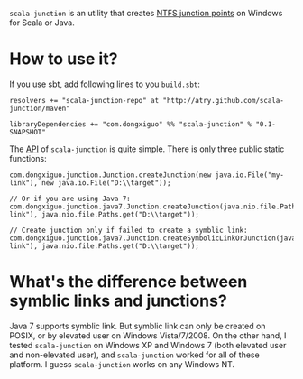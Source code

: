 `scala-junction` is an utility that creates [NTFS junction points](https://en.wikipedia.org/wiki/NTFS_junction_point) on Windows for Scala or Java.
# How to use it?
If you use sbt, add following lines to you `build.sbt`:

	resolvers += "scala-junction-repo" at "http://atry.github.com/scala-junction/maven"
	
	libraryDependencies += "com.dongxiguo" %% "scala-junction" % "0.1-SNAPSHOT"

The [API](http://atry.github.com/scala-junction/api/index.html) of `scala-junction` is quite simple. There is only three public static functions:

	com.dongxiguo.junction.Junction.createJunction(new java.io.File("my-link"), new java.io.File("D:\\target"));
	
	// Or if you are using Java 7:
	com.dongxiguo.junction.java7.Junction.createJunction(java.nio.file.Path.get("my-link"), java.nio.file.Paths.get("D:\\target"));
	
	// Create junction only if failed to create a symblic link:
	com.dongxiguo.junction.java7.Junction.createSymbolicLinkOrJunction(java.nio.file.Path.get("my-link"), java.nio.file.Paths.get("D:\\target"));

# What's the difference between symblic links and junctions?
Java 7 supports symblic link. But symblic link can only be created on POSIX, or by elevated user on Windows Vista/7/2008. On the other hand, I tested `scala-junction` on Windows XP and Windows 7 (both elevated user and non-elevated user), and `scala-junction` worked for all of these platform. I guess `scala-junction` works on any Windows NT.